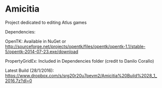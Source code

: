 # Amicitia
Project dedicated to editing Atlus games

Dependencies:

OpenTK: Available in NuGet or http://sourceforge.net/projects/opentk/files/opentk/opentk-1.1/stable-5/opentk-2014-07-23.exe/download

PropertyGridEx: Included in Dependencies folder (credit to Danilo Corallo)

Latest Build (28/1/2016): https://www.dropbox.com/s/srg20r20u7pevm2/Amicitia%20Build%2028_1_2016.7z?dl=0
